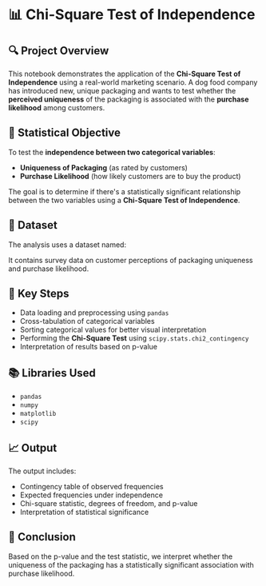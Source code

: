 # 📊 Chi-Square Test of Independence

## 🔍 Project Overview
This notebook demonstrates the application of the **Chi-Square Test of Independence** using a real-world marketing scenario. A dog food company has introduced new, unique packaging and wants to test whether the **perceived uniqueness** of the packaging is associated with the **purchase likelihood** among customers.

## 🧪 Statistical Objective
To test the **independence between two categorical variables**:
- **Uniqueness of Packaging** (as rated by customers)
- **Purchase Likelihood** (how likely customers are to buy the product)

The goal is to determine if there's a statistically significant relationship between the two variables using a **Chi-Square Test of Independence**.

## 📁 Dataset
The analysis uses a dataset named:

It contains survey data on customer perceptions of packaging uniqueness and purchase likelihood.

## 📌 Key Steps
- Data loading and preprocessing using `pandas`
- Cross-tabulation of categorical variables
- Sorting categorical values for better visual interpretation
- Performing the **Chi-Square Test** using `scipy.stats.chi2_contingency`
- Interpretation of results based on p-value

## 📚 Libraries Used
- `pandas`
- `numpy`
- `matplotlib`
- `scipy`

## 📈 Output
The output includes:
- Contingency table of observed frequencies
- Expected frequencies under independence
- Chi-square statistic, degrees of freedom, and p-value
- Interpretation of statistical significance

## 🧠 Conclusion
Based on the p-value and the test statistic, we interpret whether the uniqueness of the packaging has a statistically significant association with purchase likelihood.
